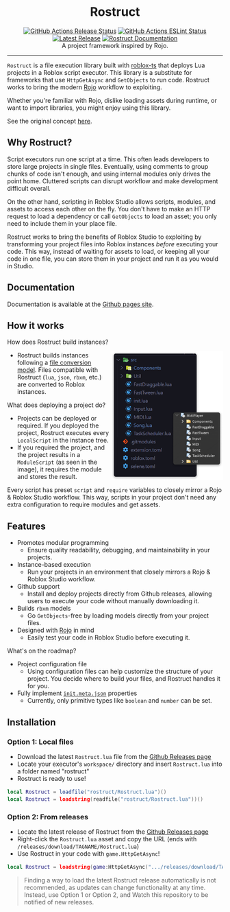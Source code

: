 <h1 align="center">Rostruct</h1>
<div align="center">
	<a href="https://github.com/richie0866/Rostruct/actions/workflows/release.yml"><img src="https://github.com/richie0866/Rostruct/actions/workflows/release.yml/badge.svg" alt="GitHub Actions Release Status" /></a>
	<a href="https://github.com/richie0866/Rostruct/actions/workflows/eslint.yml"><img src="https://github.com/richie0866/Rostruct/actions/workflows/eslint.yml/badge.svg" alt="GitHub Actions ESLint Status" /></a>
	<a href="https://github.com/richie0866/Rostruct/releases/latest"><img src="https://img.shields.io/github/v/release/richie0866/Rostruct?include_prereleases" alt="Latest Release" /></a>
	<a href="https://richie0866.github.io/Rostruct"><img src="https://img.shields.io/badge/docs-website-blue.svg" alt="Rostruct Documentation" /></a>
</div>

<div align="center">
	A project framework inspired by Rojo.
</div>

---

`Rostruct` is a file execution library built with [roblox-ts](https://roblox-ts.com/) that deploys Lua projects in a Roblox script executor. This library is a substitute for frameworks that use `HttpGetAsync` and `GetObjects` to run code. Rostruct works to bring the modern [Rojo](https://rojo.space/docs/6.x/sync-details/) workflow to exploiting.

Whether you're familiar with Rojo, dislike loading assets during runtime, or want to import libraries, you might enjoy using this library. 

See the original concept [here](https://v3rmillion.net/showthread.php?tid=1081675).

## Why Rostruct?
Script executors run one script at a time. This often leads developers to store large projects in single files. Eventually, using comments to group chunks of code isn't enough, and using internal modules only drives the point home. Cluttered scripts can disrupt workflow and make development difficult overall.

On the other hand, scripting in Roblox Studio allows scripts, modules, and assets to access each other on the fly. You don't have to make an HTTP request to load a dependency or call `GetObjects` to load an asset; you only need to include them in your place file.

Rostruct works to bring the benefits of Roblox Studio to exploiting by transforming your project files into Roblox instances _before_ executing your code. This way, instead of waiting for assets to load, or keeping all your code in one file, you can store them in your project and run it as you would in Studio.

## Documentation
Documentation is available at the [Github pages site](https://richie0866.github.io/Rostruct).

## How it works
How does Rostruct build instances?

<img src="img/example-vscode-and-roblox.png" align="right"
     alt="Rostruct Build Example" height="300">

* Rostruct builds instances following a [file conversion model](https://richie0866.github.io/Rostruct). Files compatible with Rostruct (`lua`, `json`, `rbxm`, etc.) are converted to Roblox instances.

What does deploying a project do?

* Projects can be deployed or required. If you deployed the project, Rostruct executes every `LocalScript` in the instance tree.
* If you required the project, and the project results in a `ModuleScript` (as seen in the image), it requires the module and stores the result.

Every script has preset `script` and `require` variables to closely mirror a Rojo & Roblox Studio workflow. This way, scripts in your project don't need any extra configuration to require modules and get assets.

## Features
* Promotes modular programming
  * Ensure quality readability, debugging, and maintainability in your projects.
* Instance-based execution
  * Run your projects in an environment that closely mirrors a Rojo & Roblox Studio workflow.
* Github support
  * Install and deploy projects directly from Github releases, allowing users to execute your code without manually downloading it.
* Builds `rbxm` models
  * Go `GetObjects`-free by loading models directly from your project files.
* Designed with [Rojo](https://github.com/rojo-rbx/rojo#readme) in mind
  * Easily test your code in Roblox Studio before executing it.

What's on the roadmap?
* Project configuration file
  * Using configuration files can help customize the structure of your project. You decide where to build your files, and Rostruct handles it for you. 
* Fully implement [`init.meta.json`](https://rojo.space/docs/6.x/sync-details/#meta-files) properties
  * Currently, only primitive types like `boolean` and `number` can be set.

## Installation
### Option 1: Local files
* Download the latest `Rostruct.lua` file from the [Github Releases page](https://github.com/richie0866/Rostruct/releases/latest)
* Locate your executor's `workspace/` directory and insert `Rostruct.lua` into a folder named "rostruct"
* Rostruct is ready to use!
```lua
local Rostruct = loadfile("rostruct/Rostruct.lua")()
local Rostruct = loadstring(readfile("rostruct/Rostruct.lua"))()
```

### Option 2: From releases
* Locate the latest release of Rostruct from the [Github Releases page](https://github.com/richie0866/Rostruct/releases/latest)
* Right-click the `Rostruct.lua` asset and copy the URL (ends with `/releases/download/TAGNAME/Rostruct.lua`)
* Use Rostruct in your code with `game.HttpGetAsync`!
```lua
local Rostruct = loadstring(game:HttpGetAsync(".../releases/download/TAGNAME/Rostruct.lua"))()
```

> Finding a way to load the latest Rostruct release automatically is not recommended, as updates can change functionality at any time. Instead, use Option 1 or Option 2, and Watch this repository to be notified of new releases.
